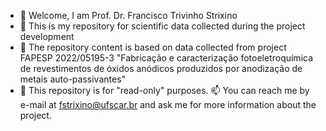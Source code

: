 - 👋 Welcome, I am Prof. Dr. Francisco Trivinho Strixino
- 👀 This is my repository for scientific data collected during the project development
- 🌱 The repository content is based on data collected from project FAPESP 2022/05195-3 "Fabricação e caracterização fotoeletroquímica de revestimentos de óxidos anódicos produzidos por anodização de metais auto-passivantes"
- 💞️ This repository is for "read-only" purposes. 
📫 You can reach me by e-mail at fstrixino@ufscar.br and ask me for more information about the project.
